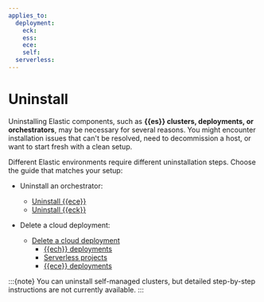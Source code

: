 ```yaml
---
applies_to:
  deployment:
    eck: 
    ess: 
    ece: 
    self: 
  serverless:
---
```


# Uninstall

Uninstalling Elastic components, such as **{{es}} clusters, deployments, or orchestrators**, may be necessary for several reasons. You might encounter installation issues that can't be resolved, need to decommission a host, or want to start fresh with a clean setup.

Different Elastic environments require different uninstallation steps. Choose the guide that matches your setup:

* Uninstall an orchestrator:
  * [Uninstall {{ece}}](/deploy-manage/uninstall/uninstall-elastic-cloud-enterprise.md)
  * [Uninstall {{eck}}](/deploy-manage/uninstall/uninstall-elastic-cloud-on-kubernetes.md)

* Delete a cloud deployment:
  * [Delete a cloud deployment](/deploy-manage/uninstall/delete-a-cloud-deployment.md)
    * [{{ech}} deployments](/deploy-manage/uninstall/delete-a-cloud-deployment.md#elastic-cloud-hosted)
    * [Serverless projects](/deploy-manage/uninstall/delete-a-cloud-deployment.md#serverless)
    * [{{ece}} deployments](/deploy-manage/uninstall/delete-a-cloud-deployment.md#ece)

:::{note}
You can uninstall self-managed clusters, but detailed step-by-step instructions are not currently available.
:::

